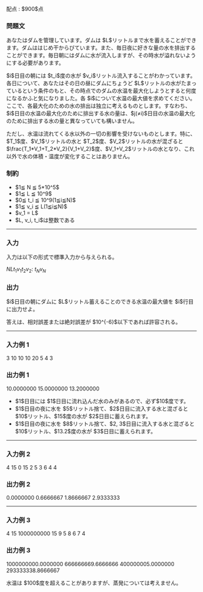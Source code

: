 
<div>

<span>

<span>

<p>
配点 : $900$点
</p>

<div>

<section>

### **問題文**

<p>
あなたはダムを管理しています。ダムは $L$リットルまで水を蓄えることができます。ダムははじめ干からびています。また、毎日夜に好きな量の水を排出することができます。毎日朝にはダムに水が流入しますが、その時水が溢れないようにする必要があります。
</p>

<p>
$i$日目の朝には $t_i$度の水が $v_i$リットル流入することがわかっています。
各日について、あなたはその日の昼にダムにちょうど $L$リットルの水がたまっているという条件のもと、その時点でのダムの水温を最大化しようとすると何度になるかふと気になりました。各 $i$について水温の最大値を求めてください。ここで、各最大化のための水の排出は独立に考えるものとします。すなわち、$i$日目の水温の最大化のために排出する水の量は、$j(≠i)$日目の水温の最大化のために排出する水の量と異なっていても構いません。
</p>

<p>
ただし、水温は流れてくる水以外の一切の影響を受けないものとします。特に、$T_1$度、$V_1$リットルの水と $T_2$度、$V_2$リットルの水が混ざると $\frac{T_1*V_1+T_2*V_2}{V_1+V_2}$度、$V_1+V_2$リットルの水となり、これ以外で水の体積・温度が変化することはありません。
</p>

</section>

</div>

<div>

<section>

### **制約**

<ul>

<li>
$1≦ N ≦ 5*10^5$
</li>

<li>
$1≦ L ≦ 10^9$
</li>

<li>
$0≦ t_i ≦ 10^9(1≦i≦N)$
</li>

<li>
$1≦ v_i ≦ L(1≦i≦N)$
</li>

<li>
$v_1 = L$
</li>

<li>
$L, v_i, t_i$は整数である
</li>

</ul>

</section>

</div>

---

<div>

<div>

<section>

### **入力**

<p>
入力は以下の形式で標準入力から与えられる。
</p>

<div>

$N$$L$$t_1$$v_1$$t_2$$v_2$:
$t_N$$v_N$
</div>

</section>

</div>

<div>

<section>

### **出力**

<p>
$i$日目の朝にダムに $L$リットル蓄えることのできる水温の最大値を $i$行目に出力せよ。
</p>

<p>
答えは、相対誤差または絶対誤差が $10^{-6}$以下であれば許容される。
</p>

</section>

</div>

</div>

---

<div>

<section>

### **入力例 1**

<div>

3 10
10 10
20 5
4 3

</div>

</section>

</div>

<div>

<section>

### **出力例 1**

<div>

10.0000000
15.0000000
13.2000000

</div>

<ul>

<li>
$1$日目には $1$日目に流れ込んだ水のみがあるので、必ず$10$度です。
</li>

<li>
$1$日目の夜に水を $5$リットル捨て、$2$日目に流入する水と混ざると $10$リットル、$15$度の水が $2$日目に蓄えられます。
</li>

<li>
$1$日目の夜に水を $8$リットル捨て、$2, 3$日目に流入する水と混ざると $10$リットル、$13.2$度の水が $3$日目に蓄えられます。
</li>

</ul>

</section>

</div>

---

<div>

<section>

### **入力例 2**

<div>

4 15
0 15
2 5
3 6
4 4

</div>

</section>

</div>

<div>

<section>

### **出力例 2**

<div>

0.0000000
0.6666667
1.8666667
2.9333333

</div>

</section>

</div>

---

<div>

<section>

### **入力例 3**

<div>

4 15
1000000000 15
9 5
8 6
7 4

</div>

</section>

</div>

<div>

<section>

### **出力例 3**

<div>

1000000000.0000000
666666669.6666666
400000005.0000000
293333338.8666667

</div>

<p>
水温は $100$度を超えることがありますが、蒸発については考えません。
</p>

</section>

</div>

</span>

</span>

</div>
